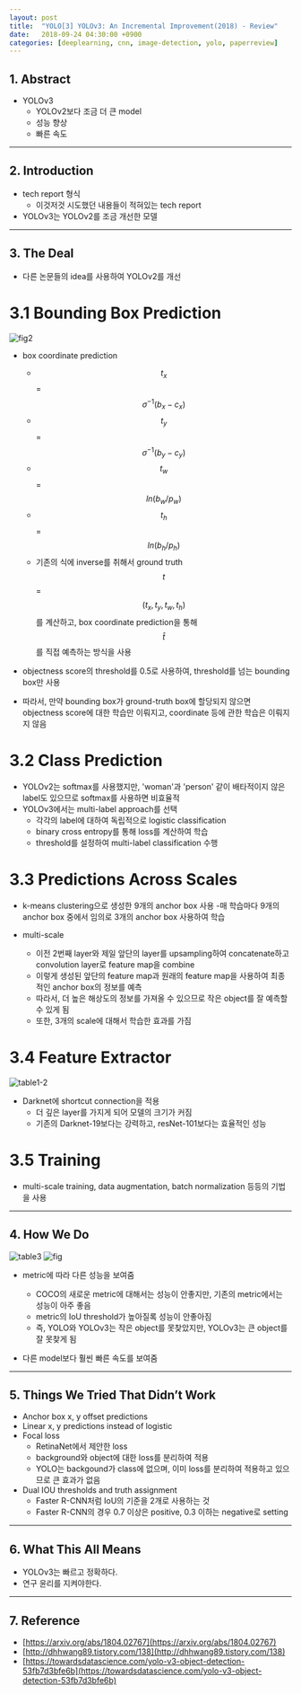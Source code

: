 ```yaml
---
layout: post
title:  "YOLO[3] YOLOv3: An Incremental Improvement(2018) - Review"
date:   2018-09-24 04:30:00 +0900
categories: [deeplearning, cnn, image-detection, yolo, paperreview]
---
```


## 1. Abstract
- YOLOv3
    - YOLOv2보다 조금 더 큰 model
    - 성능 향상
    - 빠른 속도

-----

## 2. Introduction
- tech report 형식
    - 이것저것 시도했던 내용들이 적혀있는 tech report
- YOLOv3는 YOLOv2를 조금 개선한 모델

-----

## 3. The Deal
- 다른 논문들의 idea를 사용하여 YOLOv2를 개선

# 3.1 Bounding Box Prediction
![fig2](https://files.slack.com/files-pri/T1J7SCHU7-FCYMBBV8R/fig2.png?pub_secret=81ea348441)
- box coordinate prediction
    - $$t_x$$ = $$\sigma^{-1} (b_x-c_x)$$
    - $$t_y$$ = $$\sigma^{-1} (b_y-c_y)$$
    - $$t_w$$ = $$ln (b_w / p_w)$$
    - $$t_h$$ = $$ln (b_h / p_h)$$
    - 기존의 식에 inverse를 취해서 ground truth $$t$$ = $$(t_x, t_y, t_w, t_h)$$를 계산하고, box coordinate prediction을 통해 $$\hat{t}$$ 를 직접 예측하는 방식을 사용

- objectness score의 threshold를 0.5로 사용하여, threshold를 넘는 bounding box만 사용
- 따라서, 만약 bounding box가 ground-truth box에 할당되지 않으면 objectness score에 대한 학습만 이뤄지고, coordinate 등에 관한 학습은 이뤄지지 않음

# 3.2 Class Prediction
- YOLOv2는 softmax를 사용했지만, 'woman'과 'person' 같이 배타적이지 않은 label도 있으므로 softmax를 사용하면 비효율적
- YOLOv3에서는 multi-label approach를 선택
    - 각각의 label에 대하여 독립적으로 logistic classification
    - binary cross entropy를 통해 loss를 계산하여 학습
    - threshold를 설정하여 multi-label classification 수행

# 3.3 Predictions Across Scales
- k-means clustering으로 생성한 9개의 anchor box 사용
    -매 학습마다 9개의 anchor box 중에서 임의로 3개의 anchor box 사용하여 학습

- multi-scale
    - 이전 2번째 layer와 제일 앞단의 layer를 upsampling하여 concatenate하고 convolution layer로 feature map을 combine
    - 이렇게 생성된 앞단의 feature map과 원래의 feature map을 사용하여 최종적인 anchor box의 정보를 예측
    - 따라서, 더 높은 해상도의 정보를 가져올 수 있으므로 작은 object를 잘 예측할 수 있게 됨
    - 또한, 3개의 scale에 대해서 학습한 효과를 가짐

# 3.4 Feature Extractor
![table1-2](https://files.slack.com/files-pri/T1J7SCHU7-FD0AMULLF/table1.png?pub_secret=a091c556ab)
- Darknet에 shortcut connection을 적용
    - 더 깊은 layer를 가지게 되어 모델의 크기가 커짐 
    - 기존의 Darknet-19보다는 강력하고, resNet-101보다는 효율적인 성능 

# 3.5 Training
- multi-scale training, data augmentation, batch normalization 등등의 기법을 사용

-----

## 4. How We Do
![table3](https://files.slack.com/files-pri/T1J7SCHU7-FCZECP8PP/table3.png?pub_secret=b29de35b1f)
![fig](https://files.slack.com/files-pri/T1J7SCHU7-FCYHDSK2L/fig1.png?pub_secret=bcd3137996)
- metric에 따라 다른 성능을 보여줌
    - COCO의 새로운 metric에 대해서는 성능이 안좋지만, 기존의 metric에서는 성능이 아주 좋음
    - metric의 IoU threshold가 높아질록 성능이 안좋아짐
    - 즉, YOLO와 YOLOv3는 작은 object를 못찾았지만, YOLOv3는 큰 object를 잘 못찾게 됨

- 다른 model보다 훨씬 빠른 속도를 보여줌

-----

## 5. Things We Tried That Didn’t Work
- Anchor box x, y offset predictions
- Linear x, y predictions instead of logistic
- Focal loss
    - RetinaNet에서 제안한 loss
    - background와 object에 대한 loss를 분리하여 적용
    - YOLO는 backgound가 class에 없으며, 이미 loss를 분리하여 적용하고 있으므로 큰 효과가 없음
- Dual IOU thresholds and truth assignment
    - Faster R-CNN처럼 IoU의 기준을 2개로 사용하는 것
    - Faster R-CNN의 경우 0.7 이상은 positive, 0.3 이하는 negative로 setting

-----

## 6. What This All Means
- YOLOv3는 빠르고 정확하다.
- 연구 윤리를 지켜야한다.

-----

## 7. Reference
- [https://arxiv.org/abs/1804.02767](https://arxiv.org/abs/1804.02767)
- [http://dhhwang89.tistory.com/138](http://dhhwang89.tistory.com/138)
- [https://towardsdatascience.com/yolo-v3-object-detection-53fb7d3bfe6b](https://towardsdatascience.com/yolo-v3-object-detection-53fb7d3bfe6b)
